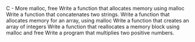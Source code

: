 C - More malloc, free
Write a function that allocates memory using malloc
Write a function that concatenates two strings.
Write a function that allocates memory for an array, using malloc
Write a function that creates an array of integers
Write a function that reallocates a memory block using malloc and free
Write a program that multiplies two positive numbers.
